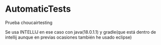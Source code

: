 # AutomaticTests
Prueba choucairtesting

Se usa INTELLIJ en ese caso con java(18.0.1.1) y gradle(que está dentro de intellij aunque en previas ocasiones también he usado eclipse)


